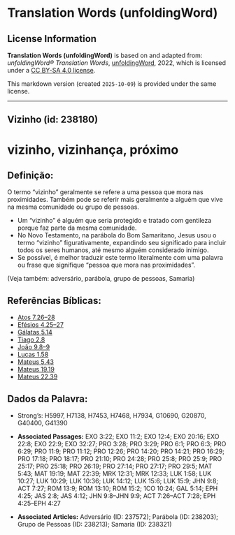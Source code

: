 # Translation Words (unfoldingWord)

## License Information

**Translation Words (unfoldingWord)** is based on and adapted from: _unfoldingWord® Translation Words_, [unfoldingWord](https://unfoldingword.org/utw), 2022, which is licensed under a [CC BY-SA 4.0 license](https://creativecommons.org/licenses/by-sa/4.0/legalcode.en).

This markdown version (created `2025-10-09`) is provided under the same license.



--------------------------------

## Vizinho (id: 238180)

vizinho, vizinhança, próximo
============================

Definição:
----------

O termo “vizinho” geralmente se refere a uma pessoa que mora nas proximidades. Também pode se referir mais geralmente a alguém que vive na mesma comunidade ou grupo de pessoas.

* Um “vizinho” é alguém que seria protegido e tratado com gentileza porque faz parte da mesma comunidade.
* No Novo Testamento, na parábola do Bom Samaritano, Jesus usou o termo “vizinho” figurativamente, expandindo seu significado para incluir todos os seres humanos, até mesmo alguém considerado inimigo.
* Se possível, é melhor traduzir este termo literalmente com uma palavra ou frase que signifique “pessoa que mora nas proximidades”.

(Veja também: adversário, parábola, grupo de pessoas, Samaria)

Referências Bíblicas:
---------------------

* [Atos 7\.26–28](https://ref.ly/Acts7:26-Acts7:28)
* [Efésios 4\.25–27](https://ref.ly/Eph4:25-Eph4:27)
* [Gálatas 5\.14](https://ref.ly/Gal5:14)
* [Tiago 2\.8](https://ref.ly/Jas2:8)
* [João 9\.8–9](https://ref.ly/John9:8-John9:9)
* [Lucas 1\.58](https://ref.ly/Luke1:58)
* [Mateus 5\.43](https://ref.ly/Matt5:43)
* [Mateus 19\.19](https://ref.ly/Matt19:19)
* [Mateus 22\.39](https://ref.ly/Matt22:39)

Dados da Palavra:
-----------------

* Strong’s: H5997, H7138, H7453, H7468, H7934, G10690, G20870, G40400, G41390

* **Associated Passages:** EXO 3:22; EXO 11:2; EXO 12:4; EXO 20:16; EXO 22:8; EXO 22:9; EXO 32:27; PRO 3:28; PRO 3:29; PRO 6:1; PRO 6:3; PRO 6:29; PRO 11:9; PRO 11:12; PRO 12:26; PRO 14:20; PRO 14:21; PRO 16:29; PRO 17:18; PRO 18:17; PRO 21:10; PRO 24:28; PRO 25:8; PRO 25:9; PRO 25:17; PRO 25:18; PRO 26:19; PRO 27:14; PRO 27:17; PRO 29:5; MAT 5:43; MAT 19:19; MAT 22:39; MRK 12:31; MRK 12:33; LUK 1:58; LUK 10:27; LUK 10:29; LUK 10:36; LUK 14:12; LUK 15:6; LUK 15:9; JHN 9:8; ACT 7:27; ROM 13:9; ROM 13:10; ROM 15:2; 1CO 10:24; GAL 5:14; EPH 4:25; JAS 2:8; JAS 4:12; JHN 9:8–JHN 9:9; ACT 7:26–ACT 7:28; EPH 4:25–EPH 4:27
* **Associated Articles:** Adversário (ID: 237572); Parábola (ID: 238203); Grupo de Pessoas (ID: 238213); Samaria (ID: 238321)

